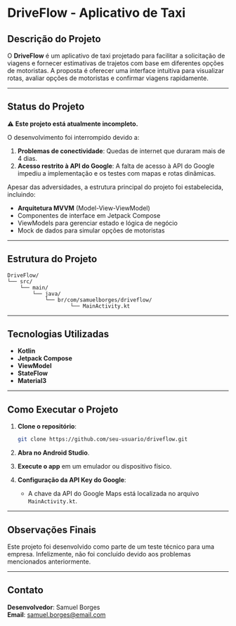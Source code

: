 # DriveFlow - Aplicativo de Taxi

## Descrição do Projeto

O **DriveFlow** é um aplicativo de taxi projetado para facilitar a solicitação de viagens e fornecer estimativas de trajetos com base em diferentes opções de motoristas. A proposta é oferecer uma interface intuitiva para visualizar rotas, avaliar opções de motoristas e confirmar viagens rapidamente.

---

## Status do Projeto

:warning: **Este projeto está atualmente incompleto.**

O desenvolvimento foi interrompido devido a:

1. **Problemas de conectividade**: Quedas de internet que duraram mais de 4 dias.
2. **Acesso restrito à API do Google**: A falta de acesso à API do Google impediu a implementação e os testes com mapas e rotas dinâmicas.

Apesar das adversidades, a estrutura principal do projeto foi estabelecida, incluindo:

- **Arquitetura MVVM** (Model-View-ViewModel)
- Componentes de interface em Jetpack Compose
- ViewModels para gerenciar estado e lógica de negócio
- Mock de dados para simular opções de motoristas

---

## Estrutura do Projeto

```
DriveFlow/
└── src/
    └── main/
        └── java/
            └── br/com/samuelborges/driveflow/
                    └── MainActivity.kt

```

---

## Tecnologias Utilizadas

- **Kotlin**
- **Jetpack Compose**
- **ViewModel**
- **StateFlow**
- **Material3**

---

## Como Executar o Projeto

1. **Clone o repositório**:

   ```bash
   git clone https://github.com/seu-usuario/driveflow.git
   ```

2. **Abra no Android Studio**.

3. **Execute o app** em um emulador ou dispositivo físico.

4. **Configuração da API Key do Google**:
   - A chave da API do Google Maps está localizada no arquivo `MainActivity.kt`.

---

## Observações Finais

Este projeto foi desenvolvido como parte de um teste técnico para uma empresa. Infelizmente, não foi concluído devido aos problemas mencionados anteriormente.

---

## Contato

**Desenvolvedor**: Samuel Borges  
**Email**: samuel.borges@email.com
